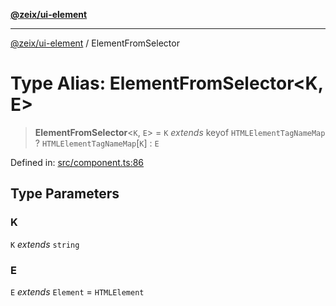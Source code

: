 [**@zeix/ui-element**](../README.md)

***

[@zeix/ui-element](../globals.md) / ElementFromSelector

# Type Alias: ElementFromSelector\<K, E\>

> **ElementFromSelector**\<`K`, `E`\> = `K` *extends* keyof `HTMLElementTagNameMap` ? `HTMLElementTagNameMap`\[`K`\] : `E`

Defined in: [src/component.ts:86](https://github.com/zeixcom/ui-element/blob/ef7525ef4fcd5329d68c2b65cc085220a29b7a4f/src/component.ts#L86)

## Type Parameters

### K

`K` *extends* `string`

### E

`E` *extends* `Element` = `HTMLElement`

